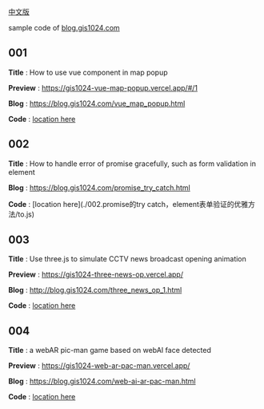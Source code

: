 [中文版](./README-CH.md)

sample code of [blog.gis1024.com](https://blog.gis1024.com)

## 001
**Title** : How to use vue component in map popup

**Preview** : https://gis1024-vue-map-popup.vercel.app/#/1

**Blog** : https://blog.gis1024.com/vue_map_popup.html

**Code** : [location here](./001.地图弹窗中使用vue组件的多种方法/map-popup-vue)

## 002 
**Title** : How to handle error of promise gracefully, such as form validation in element

**Blog** : https://blog.gis1024.com/promise_try_catch.html 

**Code** : [location here](./002.promise的try catch，element表单验证的优雅方法/to.js)

## 003
**Title** : Use three.js to simulate CCTV news broadcast opening animation

**Preview** : https://gis1024-three-news-op.vercel.app/

**Blog** : http://blog.gis1024.com/three_news_op_1.html

**Code** : [location here](./003.threejs模拟新闻联播片头/three-news-op)

## 004
**Title** : a webAR pic-man game based on webAI face detected

**Preview** : https://gis1024-web-ar-pac-man.vercel.app/

**Blog** : https://blog.gis1024.com/web-ai-ar-pac-man.html

**Code** : [location here](./004.网页AR吃豆人游戏/web-ar-pac-man)